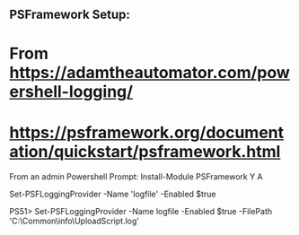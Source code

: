 ## PSFramework Setup:
# From https://adamtheautomator.com/powershell-logging/
# https://psframework.org/documentation/quickstart/psframework.html

From an admin Powershell Prompt:
    Install-Module PSFramework
    Y
    A

Set-PSFLoggingProvider -Name 'logfile' -Enabled $true



PS51> Set-PSFLoggingProvider -Name logfile -Enabled $true -FilePath 'C:\Common\info\UploadScript.log'
